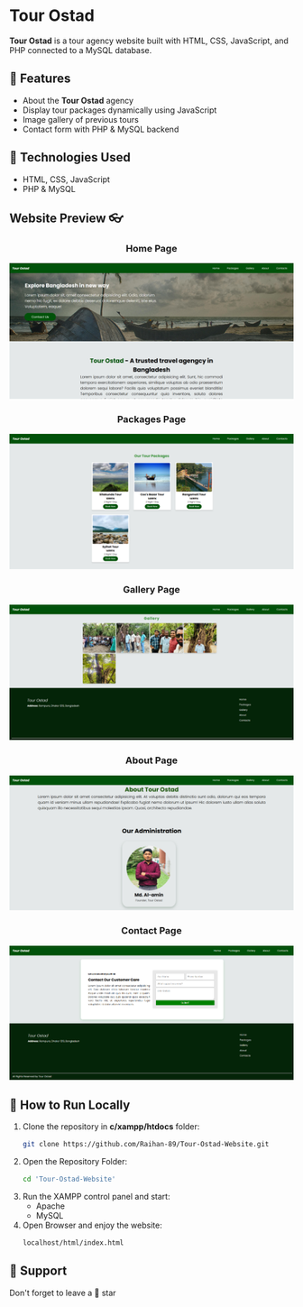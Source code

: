 # Tour Ostad

**Tour Ostad** is a tour agency website built with HTML, CSS, JavaScript, and PHP connected to a MySQL database.  

## 🌟 Features

- About the **Tour Ostad** agency
- Display tour packages dynamically using JavaScript
- Image gallery of previous tours
- Contact form with PHP & MySQL backend

## 📁 Technologies Used

- HTML, CSS, JavaScript
- PHP & MySQL

## Website Preview 👓

<h3 align="center">Home Page</h3>

![Tour-Ostad-Website](assets/images/Website_Images/Home.png)

<h3 align="center">Packages Page</h3>

![Tour-Ostad-Website](assets/images/Website_Images/Packages.png)

<h3 align="center">Gallery Page</h3>

![Tour-Ostad-Website](assets/images/Website_Images/Gallery.png)

<h3 align="center">About Page</h3>

![Tour-Ostad-Website](assets/images/Website_Images/About.png)

<h3 align="center">Contact Page</h3>

![Tour-Ostad-Website](assets/images/Website_Images/Contact.png)



## 🔌  How to Run Locally

1. Clone the repository in **c/xampp/htdocs** folder:
   ```bash
   git clone https://github.com/Raihan-89/Tour-Ostad-Website.git
2. Open the Repository Folder:
   ```bash
   cd 'Tour-Ostad-Website'
3. Run the XAMPP control panel and start:
   - Apache
   - MySQL
4. Open Browser and enjoy the website:
   ```bash
   localhost/html/index.html

## 🙏 Support

Don't forget to leave a 🌟 star

